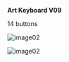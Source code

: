 **Art Keyboard V09**

14 buttons

![image02](https://github.com/Roboxtools/ArtKeyboard/blob/master/Board_v09l/ArtKeyboard_v09l.jpg?raw=true)

![image02](https://github.com/Roboxtools/ArtKeyboard/blob/master/Board_v09l/725CDD57-C026-4377-B79A-6E8A6B51DF93.jpeg?raw=true)

